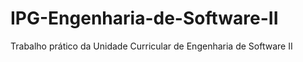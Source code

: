 # IPG-Engenharia-de-Software-II
Trabalho prático da Unidade Curricular de Engenharia de Software II 
